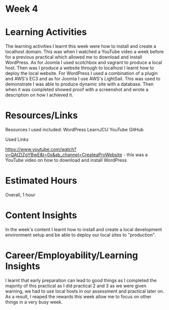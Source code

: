 # Week 4

# Learning Activities

The learning activities I learnt this week were how to install and create a localhost domain. This was when I watched a YouTube video a week before for a previous practical which allowed me to download and install WordPress. As for Joomla I used scotchbox and vagrant to produce a local host. Then was I produce a website through to localhost I learnt how to deploy the local website. For WordPress I used a combination of a plugin and AWS's EC3 and as for Joomla I use AWS's LightSail. This was used to demonstrate I was able to produce dynamic site with a database. Then when it was completed showed proof with a screenshot and wrote a description on how I achieved it.

# Resources/Links

Resources I used included:
WordPress
LearnJCU
YouTube
GitHub

Used Links

https://www.youtube.com/watch?v=QAtZlZgYBwE&t=0s&ab_channel=CreateaProWebsite - this was a YouTube video on how to download and install WordPress

# Estimated Hours

Overall, 1 hour

# Content Insights

In the week's content I learnt how to install and create a local development environment setup and be able to deploy our local sites to "production".

# Career/Employability/Learning Insights

I learnt that early preparation can lead to good things as I completed the majority of this practical as I did practical 2 and 3 as we were given warning, we had to use local hosts in our assessment and practical later on. As a result, I reaped the rewards this week allow me to focus on other things in a very busy week.
